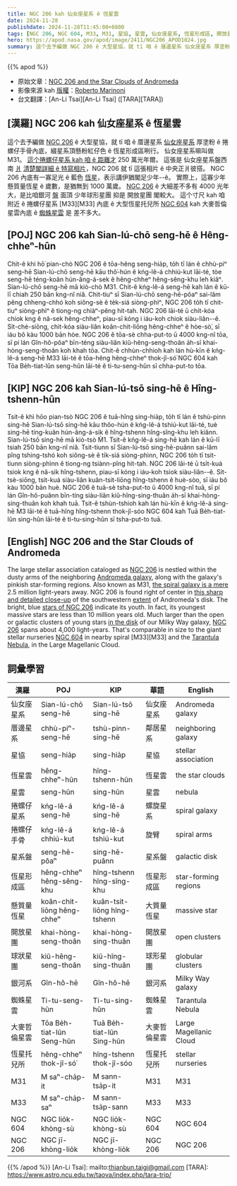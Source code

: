 ```yaml
---
title: NGC 206 kah 仙女座星系 ê 恆星雲
date: 2024-11-28
publishdate: 2024-11-28T11:45:00+0800
tags: [NGC 206, NGC 604, M33, M31, 星協, 星雲, 仙女座星系, 恆星形成區, 開放星團, 球形星團, 銀河系, 蜘蛛星雲, 大麥哲倫星雲, 捲螺仔星系, 捲螺仔手骨, 星系盤, 恆星托兒所, 厝邊星系, 懸質量恆星, 恆星雲]
hero: https://apod.nasa.gov/apod/image/2411/NGC206_APOD1024.jpg
summary: 這个去予編做 NGC 206 ê 大型星協，就 tī 咱 ê 厝邊星系 仙女座星系 厚塗粉 ê 捲螺仔手骨內底，綴星系頂懸粉紅仔色 ê 恆星形成區咧行。
---
```


{{% apod %}}

- 原始文章：[NGC 206 and the Star Clouds of Andromeda](https://apod.nasa.gov/apod/ap241128.html)
- 影像來源 kah [版權][copyright]：[Roberto Marinoni](https://www.astrobin.com/users/Bluesky71/)
- 台文翻譯：[An-Li Tsai][An-Li Tsai] ([TARA][TARA])

## [漢羅] NGC 206 kah 仙女座星系 ê 恆星雲
這个去予編做 [NGC 206][NGC 206 1] ê 大型星協，就 tī 咱 ê 厝邊星系 [仙女座星系][Andromeda galaxy] 厚塗粉 ê 捲螺仔手骨內底，綴星系頂懸粉紅仔色 ê 恆星形成區咧行。
仙女座星系嘛叫做 M31。
[這个捲螺仔星系 kah 咱 ê 距離才][the spiral galaxy is a mere] 250 萬光年爾。
這張是 仙女座星系盤西南 [爿][extent] [清楚閣詳細 ê 特寫相片][this sharp and detailed close-up]，NGC 206 就 tī 這張相片 ê 中央正爿彼搭。
NGC 206 內底有一寡足光 ê 藍色 [恆星][stars of NGC 206]，表示講伊猶閣足少年--ê。
實際上，這寡少年懸質量恆星 ê 歲數，是猶無到 1000 萬歲。
[NGC 206][NGC 206 2] ê 大細差不多有 4000 光年大，是比咱銀河 [盤][in the disk] 面頂 少年球形星團 抑是 開放星團 閣較大。
這个寸尺 kah 咱附近 ê 捲螺仔星系 [M33][M33] 內底 ê 大型恆星托兒所 [NGC 604][NGC 604] kah 大麥哲倫星雲內底 ê [蜘蛛星雲][Tarantula Nebula] 是 差不多大。

## [POJ] NGC 206 kah Sian-lú-chō seng-hē ê Hêng-chheⁿ-hûn
Chit-ê khì hō͘ pian-chò NGC 206 ê tōa-hêng seng-hia̍p, to̍h tī lán ê chhù-piⁿ seng-hē Sian-lú-chō seng-hē kāu thô͘-hún ê kńg-lê-á chhiú-kut lāi-té, tòe seng-hē téng-koân hún-âng-á-sek ê hêng-chheⁿ hêng-sêng-khu leh kiâⁿ.
Sian-lú-chō seng-hē mā kiò-chò M31.
Chit-ê kńg-lê-á seng-hē kah lán ê kū-lī chiah 250 bān kng-nî niă.
Chit-tiuⁿ sī Sian-lú-chō seng-hē-pôaⁿ sai-lâm pêng chheng-chhó koh siông-sè ê te̍k-siá siòng-phìⁿ, NGC 206 to̍h tī chit-tiuⁿ siòng-phìⁿ ê tiong-ng chiàⁿ-pêng hit-tah.
NGC 206 lāi-té ū chi̍t-kóa chiok kng ê nâ-sek hêng-chheⁿ, piau-sī kóng i iáu-koh chiok siàu-liân--ê.
Si̍t-chè-siōng, chit-kóa siàu-liân koân-chit-liōng hêng-chheⁿ ê hòe-sò͘, sī iáu bô kàu 1000 bān hòe.
NGC 206 ê tōa-sè chha-put-to ū 4000 kng-nî tōa, sī pí lán Gîn-hô-pôaⁿ bīn-téng siàu-liân kiû-hêng-seng-thoân a̍h-sī khai-hòng-seng-thoân koh khah tōa.
Chit-ê chhùn-chhioh kah lán hù-kīn ê kńg-lê-á seng-hē M33 lāi-té ê tōa-hêng hêng-chheⁿ thok-jî-só͘ NGC 604 kah Tōa Be̍h-tiat-lûn seng-hûn lāi-té ê ti-tu-seng-hûn sī chha-put-to tōa.

## [KIP] NGC 206 kah Sian-lú-tsō sing-hē ê Hîng-tshenn-hûn
Tsit-ê khì hōo pian-tsò NGC 206 ê tuā-hîng sing-hia̍p, to̍h tī lán ê tshù-pinn sing-hē Sian-lú-tsō sing-hē kāu thôo-hún ê kńg-lê-á tshiú-kut lāi-té, tuè sing-hē tíng-kuân hún-âng-á-sik ê hîng-tshenn hîng-sîng-khu leh kiânn.
Sian-lú-tsō sing-hē mā kiò-tsò M̀1.
Tsit-ê kńg-lê-á sing-hē kah lán ê kū-lī tsiah 250 bān kng-nî niă.
Tsit-tiunn sī Sian-lú-tsō sing-hē-puânn sai-lâm pîng tshing-tshó koh siông-sè ê ti̍k-siá siòng-phìnn, NGC 206 to̍h tī tsit-tiunn siòng-phìnn ê tiong-ng tsiànn-pîng hit-tah.
NGC 206 lāi-té ū tsi̍t-kuá tsiok kng ê nâ-sik hîng-tshenn, piau-sī kóng i iáu-koh tsiok siàu-liân--ê.
Si̍t-tsè-siōng, tsit-kuá siàu-liân kuân-tsit-liōng hîng-tshenn ê huè-sòo, sī iáu bô kàu 1000 bān huè.
NGC 206 ê tuā-sè tsha-put-to ū 4000 kng-nî tuā, sī pí lán Gîn-hô-puânn bīn-tíng siàu-liân kiû-hîng-sing-thuân a̍h-sī khai-hòng-sing-thuân koh khah tuā.
Tsit-ê tshùn-tshioh kah lán hù-kīn ê kńg-lê-á sing-hē M̀3 lāi-té ê tuā-hîng hîng-tshenn thok-jî-sóo NGC 604 kah Tuā Be̍h-tiat-lûn sing-hûn lāi-té ê ti-tu-sing-hûn sī tsha-put-to tuā.

## [English] NGC 206 and the Star Clouds of Andromeda
The large stellar association cataloged as [NGC 206][NGC 206 1] is nestled within the dusty arms of the neighboring [Andromeda galaxy][Andromeda galaxy], along with the galaxy's pinkish star-forming regions.
Also known as M31, [the spiral galaxy is a mere][the spiral galaxy is a mere] 2.5 million light-years away.
NGC 206 is found right of center in [this sharp and detailed close-up][this sharp and detailed close-up] of the southwestern [extent][extent] of Andromeda's disk.
The bright, blue [stars of NGC 206][stars of NGC 206] indicate its youth.
In fact, its youngest massive stars are less than 10 million years old.
Much larger than the open or galactic clusters of young stars [in the disk][in the disk] of our Milky Way galaxy, [NGC 206][NGC 206 2] spans about 4,000 light-years.
That's comparable in size to the giant stellar nurseries [NGC 604][NGC 604] in nearby spiral [M33][M33] and the [Tarantula Nebula][Tarantula Nebula], in the Large Magellanic Cloud.

## 詞彙學習
|漢羅|POJ|KIP|華語|English|
|-|-|-|-|-|
| 仙女座星系 | Sian-lú-chō seng-hē | Sian-lú-tsō sing-hē | 仙女座星系 | Andromeda galaxy |
| 厝邊星系 | chhù-piⁿ-seng-hē | tshù-pinn-sing-hē | 鄰居星系 | neighboring galaxy |
| 星協 | seng-hia̍p | sing-hia̍p | 星協 | stellar association |
| 恆星雲 | hêng-chheⁿ-hûn | hîng-tshenn-hûn | 恆星雲 | the star clouds |
| 星雲 | seng-hûn | sing-hûn | 星雲 | nebula |
| 捲螺仔星系 | kńg-lê-á seng-hē | kńg-lê-á sing-hē | 螺旋星系 | spiral galaxy |
| 捲螺仔手骨 | kńg-lê-á chhiú-kut | kńg-lê-á tshiú-kut | 旋臂 | spiral arms |
| 星系盤 | seng-hē-pôaⁿ | sing-hē-puânn | 星系盤 | galactic disk |
| 恆星形成區 | hêng-chheⁿ hêng-sêng-khu | hîng-tshenn hîng-sîng-khu | 恆星形成區 | star-forming regions |
| 懸質量恆星 | koân-chit-liōng hêng-chheⁿ | kuân-tsit-liōng hîng-tshenn | 大質量恆星 | massive star |
| 開放星團 | khai-hòng-seng-thoân | khai-hòng-sing-thuân | 開放星團 | open clusters |
| 球狀星團 | kiû-hêng-seng-thoân | kiû-hîng-sing-thuân | 球形星團 | globular clusters |
| 銀河系 | Gîn-hô-hē | Gîn-hô-hē | 銀河系 | Milky Way galaxy |
| 蜘蛛星雲 | Ti-tu-seng-hûn | Ti-tu-sing-hûn | 蜘蛛星雲 | Tarantula Nebula |
| 大麥哲倫星雲 | Tōa Be̍h-tiat-lûn Seng-hûn | Tuā Be̍h-tiat-lûn Sing-hûn | 大麥哲倫星雲 | Large Magellanic Cloud |
| 恆星托兒所 | hêng-chheⁿ thok-jî-só͘ | hîng-tshenn thok-jî-sóo | 恆星托兒所 | stellar nurseries |
| M31 | M saⁿ-cha̍p-it | M sann-tsa̍p-it | M31 | M31 |
| M33 | M saⁿ-cha̍p-saⁿ | M sann-tsa̍p-sann | M33 | M33 |
| NGC 604 | NGC lio̍k-khòng-sù | NGC lio̍k-khòng-sù | NGC 604 | NGC 604 |
| NGC 206 | NGC jī-khòng-lio̍k | NGC jī-khòng-lio̍k | NGC 206 | NGC 206 |

{{% /apod %}}
[An-Li Tsai]: mailto:thianbun.taigi@gmail.com
[TARA]: https://www.astro.ncu.edu.tw/taova/index.php/tara-trip/

[copyright]: https://apod.nasa.gov/apod/fap/lib/about_apod.html#srapply
[License3]: https://creativecommons.org/licenses/by-nc-nd/3.0/
[License2]:https://creativecommons.org/licenses/by-nc-nd/2.0/

[NGC 206 1]:https://apod.nasa.gov/apod/ap990402.html
[Andromeda galaxy]:https://apod.nasa.gov/apod/ap220119.html
[the spiral galaxy is a mere]:http://www.nasa.gov/mission_pages/hubble/science/milky-way-collide.html
[this sharp and detailed close-up]:https://www.astrobin.com/s57ghl/
[extent]:https://apod.nasa.gov/apod/ap200925.html
[stars of NGC 206]:https://ui.adsabs.harvard.edu/abs/2010MNRAS.405.1531E/abstract
[in the disk]:https://apod.nasa.gov/apod/ap120912.html
[NGC 206 2]:http://messier.seds.org/more/m031_n206.html
[NGC 604]:https://apod.nasa.gov/apod/ap240425.html
[Tarantula Nebula]:https://apod.nasa.gov/apod/ap240308.html
